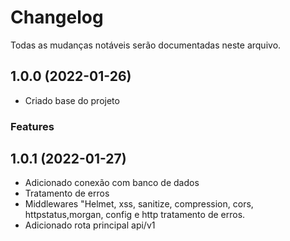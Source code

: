 # Changelog

Todas as mudanças notáveis serão documentadas neste arquivo.

## 1.0.0 (2022-01-26)

- Criado base do projeto

### Features

## 1.0.1 (2022-01-27)

- Adicionado conexão com banco de dados
- Tratamento de erros
- Middlewares "Helmet, xss, sanitize, compression, cors, httpstatus,morgan, config e http tratamento de erros.
- Adicionado rota principal api/v1
